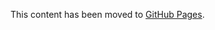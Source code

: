 This content has been moved to [GitHub Pages](https://microsoft.github.io/vs-threading/analyzers/VSTHRD001.html).
